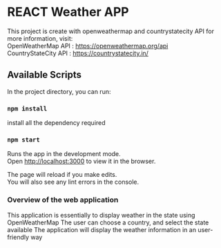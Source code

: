 # REACT Weather APP

This project is create with openweathermap and countrystatecity API
for more information, visit:\
OpenWeatherMap API : https://openweathermap.org/api \
CountryStateCity API : https://countrystatecity.in/ 

## Available Scripts

In the project directory, you can run:
### `npm install`
install all the dependency required
### `npm start`

Runs the app in the development mode.\
Open [http://localhost:3000](http://localhost:3000) to view it in the browser.

The page will reload if you make edits.\
You will also see any lint errors in the console.

### Overview of the web application

This application is essentially to display weather in the state using OpenWeatherMap
The user can choose a country, and select the state available
The application will display the weather information in an user-friendly way
